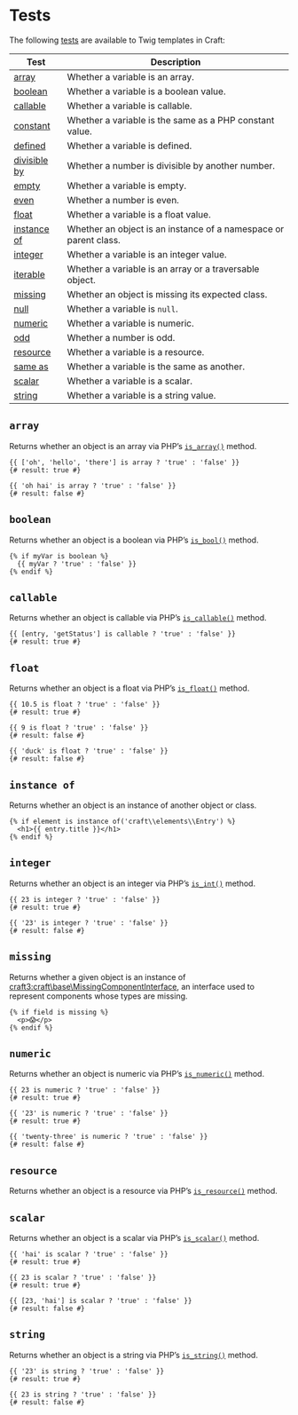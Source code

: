 # Tests

The following [tests](https://twig.symfony.com/doc/2.x/templates.html#test-operator) are available to Twig templates in Craft:

Test | Description
---- | -----------
[array](#array) | Whether a variable is an array.
[boolean](#boolean) | Whether a variable is a boolean value.
[callable](#callable) | Whether a variable is callable.
[constant](https://twig.symfony.com/doc/2.x/tests/constant.html) | Whether a variable is the same as a PHP constant value.
[defined](https://twig.symfony.com/doc/2.x/tests/defined.html) | Whether a variable is defined.
[divisible by](https://twig.symfony.com/doc/2.x/tests/divisibleby.html) | Whether a number is divisible by another number.
[empty](https://twig.symfony.com/doc/2.x/tests/empty.html) | Whether a variable is empty.
[even](https://twig.symfony.com/doc/2.x/tests/even.html) | Whether a number is even.
[float](#float) | Whether a variable is a float value.
[instance of](#instance-of) | Whether an object is an instance of a namespace or parent class.
[integer](#integer) | Whether a variable is an integer value.
[iterable](https://twig.symfony.com/doc/2.x/tests/iterable.html) | Whether a variable is an array or a traversable object.
[missing](#missing) | Whether an object is missing its expected class.
[null](https://twig.symfony.com/doc/2.x/tests/null.html) | Whether a variable is `null`.
[numeric](#numeric) | Whether a variable is numeric.
[odd](https://twig.symfony.com/doc/2.x/tests/odd.html) | Whether a number is odd.
[resource](#resource) | Whether a variable is a resource.
[same as](https://twig.symfony.com/doc/2.x/tests/sameas.html) | Whether a variable is the same as another.
[scalar](#scalar) | Whether a variable is a scalar.
[string](#string) | Whether a variable is a string value.

## `array`

Returns whether an object is an array via PHP’s [`is_array()`](https://www.php.net/manual/en/function.is-array.php) method.

```twig
{{ ['oh', 'hello', 'there'] is array ? 'true' : 'false' }}
{# result: true #}

{{ 'oh hai' is array ? 'true' : 'false' }}
{# result: false #}
```

## `boolean`

Returns whether an object is a boolean via PHP’s [`is_bool()`](https://www.php.net/manual/en/function.is-bool.php) method.

```twig
{% if myVar is boolean %}
  {{ myVar ? 'true' : 'false' }}
{% endif %}
```

## `callable`

Returns whether an object is callable via PHP’s [`is_callable()`](https://www.php.net/manual/en/function.is-callable.php) method.

```twig
{{ [entry, 'getStatus'] is callable ? 'true' : 'false' }}
{# result: true #}
```

## `float`

Returns whether an object is a float via PHP’s [`is_float()`](https://www.php.net/manual/en/function.is-float.php) method.

```twig
{{ 10.5 is float ? 'true' : 'false' }}
{# result: true #}

{{ 9 is float ? 'true' : 'false' }}
{# result: false #}

{{ 'duck' is float ? 'true' : 'false' }}
{# result: false #}
```

## `instance of`

Returns whether an object is an instance of another object or class.

```twig
{% if element is instance of('craft\\elements\\Entry') %}
  <h1>{{ entry.title }}</h1>
{% endif %}
```

## `integer`

Returns whether an object is an integer via PHP’s [`is_int()`](https://www.php.net/manual/en/function.is-int.php) method.

```twig
{{ 23 is integer ? 'true' : 'false' }}
{# result: true #}

{{ '23' is integer ? 'true' : 'false' }}
{# result: false #}
```

## `missing`

Returns whether a given object is an instance of <craft3:craft\base\MissingComponentInterface>, an interface used to represent components whose types are missing.

```twig
{% if field is missing %}
  <p>😱</p>
{% endif %}
```

## `numeric`

Returns whether an object is numeric via PHP’s [`is_numeric()`](https://www.php.net/manual/en/function.is-numeric.php) method.

```twig
{{ 23 is numeric ? 'true' : 'false' }}
{# result: true #}

{{ '23' is numeric ? 'true' : 'false' }}
{# result: true #}

{{ 'twenty-three' is numeric ? 'true' : 'false' }}
{# result: false #}
```

## `resource`

Returns whether an object is a resource via PHP’s [`is_resource()`](https://www.php.net/manual/en/function.is-resource.php) method.

## `scalar`

Returns whether an object is a scalar via PHP’s [`is_scalar()`](https://www.php.net/manual/en/function.is-scalar.php) method.

```twig
{{ 'hai' is scalar ? 'true' : 'false' }}
{# result: true #}

{{ 23 is scalar ? 'true' : 'false' }}
{# result: true #}

{{ [23, 'hai'] is scalar ? 'true' : 'false' }}
{# result: false #}
```

## `string`

Returns whether an object is a string via PHP’s [`is_string()`](https://www.php.net/manual/en/function.is-string.php) method.

```twig
{{ '23' is string ? 'true' : 'false' }}
{# result: true #}

{{ 23 is string ? 'true' : 'false' }}
{# result: false #}
```
